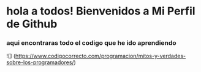 # hola a todos! Bienvenidos a Mi Perfil de Github


### aqui encontraras todo el codigo que he ido aprendiendo

![] (https://www.codigocorrecto.com/programacion/mitos-y-verdades-sobre-los-programadores/)
